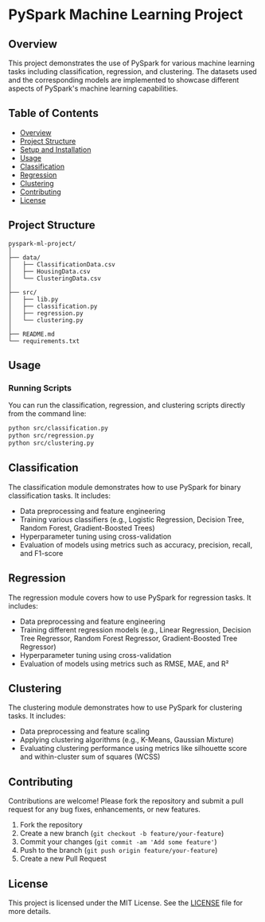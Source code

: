 # PySpark Machine Learning Project

## Overview

This project demonstrates the use of PySpark for various machine learning tasks including classification, regression, and clustering. The datasets used and the corresponding models are implemented to showcase different aspects of PySpark's machine learning capabilities.

## Table of Contents

- [Overview](#overview)
- [Project Structure](#project-structure)
- [Setup and Installation](#setup-and-installation)
- [Usage](#usage)
- [Classification](#classification)
- [Regression](#regression)
- [Clustering](#clustering)
- [Contributing](#contributing)
- [License](#license)

## Project Structure

```
pyspark-ml-project/
│
├── data/
│   ├── ClassificationData.csv
│   ├── HousingData.csv
│   └── ClusteringData.csv
│
├── src/
│   ├── lib.py
│   ├── classification.py
│   ├── regression.py
│   └── clustering.py
│
├── README.md
└── requirements.txt
```

## Usage

### Running Scripts

You can run the classification, regression, and clustering scripts directly from the command line:

```sh
python src/classification.py
python src/regression.py
python src/clustering.py
```


## Classification

The classification module demonstrates how to use PySpark for binary classification tasks. It includes:

- Data preprocessing and feature engineering
- Training various classifiers (e.g., Logistic Regression, Decision Tree, Random Forest, Gradient-Boosted Trees)
- Hyperparameter tuning using cross-validation
- Evaluation of models using metrics such as accuracy, precision, recall, and F1-score

## Regression

The regression module covers how to use PySpark for regression tasks. It includes:

- Data preprocessing and feature engineering
- Training different regression models (e.g., Linear Regression, Decision Tree Regressor, Random Forest Regressor, Gradient-Boosted Tree Regressor)
- Hyperparameter tuning using cross-validation
- Evaluation of models using metrics such as RMSE, MAE, and R²

## Clustering

The clustering module demonstrates how to use PySpark for clustering tasks. It includes:

- Data preprocessing and feature scaling
- Applying clustering algorithms (e.g., K-Means, Gaussian Mixture)
- Evaluating clustering performance using metrics like silhouette score and within-cluster sum of squares (WCSS)

## Contributing

Contributions are welcome! Please fork the repository and submit a pull request for any bug fixes, enhancements, or new features.

1. Fork the repository
2. Create a new branch (`git checkout -b feature/your-feature`)
3. Commit your changes (`git commit -am 'Add some feature'`)
4. Push to the branch (`git push origin feature/your-feature`)
5. Create a new Pull Request

## License

This project is licensed under the MIT License. See the [LICENSE](LICENSE) file for more details.
